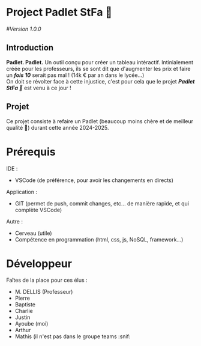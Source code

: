 # Project Padlet StFa 🚀

<p style="font-style: italic;">#Version 1.0.0</p>

## Introduction

<p><span style="font-weight: bold">Padlet. Padlet.</span> Un outil conçu pour créer un tableau intéractif. Intinialement créée pour les professeurs, ils se sont dit que d'augmenter les prix et faire un <span style="font-weight: bold; font-style: italic;">fois 10</span> serait pas mal ! (14k € par an dans le lycée...)
<br>
On doit se révolter face à cette <span style="font-decoration: underline">injustice</span>, c'est pour cela que le projet  <span style="font-weight: bold; font-style: italic; font-decoration: underline">Padlet StFa 🚀</span> est venu à ce jour !
</p>

## Projet

Ce projet consiste à refaire un Padlet (beaucoup moins chère et de meilleur qualité 👀) durant cette année 2024-2025.

# Prérequis

IDE :
- VSCode (de préférence, pour avoir les changements en directs)

Application :
- GIT (permet de push, commit changes, etc... de manière rapide, et qui complète VSCode)

Autre :
- Cerveau (utile)
- Compétence en programmation (html, css, js, NoSQL, framework...)

# Développeur

Faîtes de la place pour ces élus :
- M. DELLIS (Professeur)
- Pierre
- Baptiste
- Charlie
- Justin
- Ayoube (moi)
- Arthur
- Mathis (il n'est pas dans le groupe teams :snif:

  
